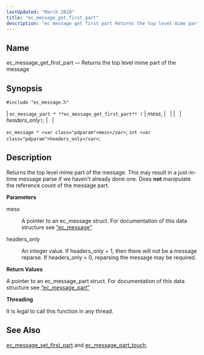 ```yaml
---
lastUpdated: "March 2020"
title: "ec_message_get_first_part"
description: "ec message get first part Returns the top level mime part of the message ec message part ec message get first part mess headers only ec message mess int headers only Returns the top level mime part of the message This may result in a just in time message parse..."
---
```


<a name="apis.ec_message_get_first_part"></a> 
## Name

ec_message_get_first_part — Returns the top level mime part of the message

## Synopsis

`#include "ec_message.h"`

| `ec_message_part * **ec_message_get_first_part** (` | <var class="pdparam">mess</var>, |   |
|   | <var class="pdparam">headers_only</var>`)`; |   |

`ec_message * <var class="pdparam">mess</var>`;
`int <var class="pdparam">headers_only</var>`;<a name="idp55847168"></a> 
## Description

Returns the top level mime part of the message. This may result in a just-in-time message parse if we haven't already done one. Does **not** manipulate the reference count of the message part.

**<a name="idp55849264"></a> Parameters**

<dl class="variablelist">

<dt>mess</dt>

<dd>

A pointer to an ec_message struct. For documentation of this data structure see [“ec_message”](/momentum/3/3-api/structs-ec-message)

</dd>

<dt>headers_only</dt>

<dd>

An integer value. If headers_only = 1, then there will not be a message reparse. If headers_only = 0, reparsing the message may be required.

</dd>

</dl>

**<a name="idp55854608"></a> Return Values**

A pointer to an ec_message_part struct. For documentation of this data structure see [“ec_message_part”](/momentum/3/3-api/structs-ec-message-part)

**<a name="idp55856144"></a> Threading**

It is legal to call this function in any thread.

<a name="idp55857248"></a> 
## See Also

[ec_message_set_first_part](/momentum/3/3-api/apis-ec-message-set-first-part) and [ec_message_part_touch](/momentum/3/3-api/apis-ec-message-part-touch).